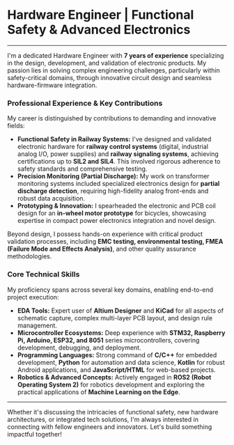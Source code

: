 # Hardware Engineer | Functional Safety & Advanced Electronics

---

I'm a dedicated Hardware Engineer with **7 years of experience** specializing in the design, development, and validation of electronic products. My passion lies in solving complex engineering challenges, particularly within safety-critical domains, through innovative circuit design and seamless hardware-firmware integration.

### Professional Experience & Key Contributions

My career is distinguished by contributions to demanding and innovative fields:

* **Functional Safety in Railway Systems:** I've designed and validated electronic hardware for **railway control systems** (digital, industrial analog I/O, power supplies) and **railway signaling systems**, achieving certifications up to **SIL2 and SIL4**. This involved rigorous adherence to safety standards and comprehensive testing.
* **Precision Monitoring (Partial Discharge):** My work on transformer monitoring systems included specialized electronics design for **partial discharge detection**, requiring high-fidelity analog front-ends and robust data acquisition.
* **Prototyping & Innovation:** I spearheaded the electronic and PCB coil design for an **in-wheel motor prototype** for bicycles, showcasing expertise in compact power electronics integration and novel design.

Beyond design, I possess hands-on experience with critical product validation processes, including **EMC testing, environmental testing, FMEA (Failure Mode and Effects Analysis)**, and other quality assurance methodologies.

### Core Technical Skills

My proficiency spans across several key domains, enabling end-to-end project execution:

* **EDA Tools:** Expert user of **Altium Designer** and **KiCad** for all aspects of schematic capture, complex multi-layer PCB layout, and design rule management.
* **Microcontroller Ecosystems:** Deep experience with **STM32, Raspberry Pi, Arduino, ESP32, and 8051** series microcontrollers, covering development, debugging, and deployment.
* **Programming Languages:** Strong command of **C/C++** for embedded development, **Python** for automation and data science, **Kotlin** for robust Android applications, and **JavaScript/HTML** for web-based projects.
* **Robotics & Advanced Concepts:** Actively engaged in **ROS2 (Robot Operating System 2)** for robotics development and exploring the practical applications of **Machine Learning on the Edge**.

---

Whether it's discussing the intricacies of functional safety, new hardware architectures, or integrated tech solutions, I'm always interested in connecting with fellow engineers and innovators. Let's build something impactful together!
